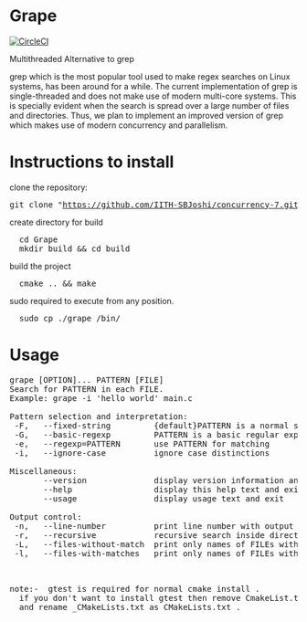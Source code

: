 #         Grape
[![CircleCI](https://circleci.com/gh/jatin-code777/concurrency-7.svg?style=svg)](https://circleci.com/gh/jatin-code777/concurrency-7)

Multithreaded Alternative to grep

grep which is the most popular tool used to make regex searches on Linux systems, has been around for a while. The current implementation of grep is single-threaded and does not make use of modern multi-core systems. This is specially evident when the search is spread over a large number of files and directories.
Thus, we plan to implement an improved version of grep which makes use of modern concurrency and parallelism.

# Instructions to install 
clone the repository:	<pre>git clone "https://github.com/IITH-SBJoshi/concurrency-7.git"
</pre>

create directory for build
<pre>
  cd Grape 
  mkdir build && cd build
</pre>

build the project
<pre>
  cmake .. && make 
</pre>
sudo required to execute from any position.
<pre>
  sudo cp ./grape /bin/
</pre>


# Usage
<pre>
grape [OPTION]... PATTERN [FILE]
Search for PATTERN in each FILE.
Example: grape -i 'hello world' main.c

Pattern selection and interpretation:
 -F,   --fixed-string         {default}PATTERN is a normal string
 -G,   --basic-regexp         PATTERN is a basic regular expression (default)
 -e,   --regexp=PATTERN       use PATTERN for matching
 -i,   --ignore-case          ignore case distinctions

Miscellaneous:
       --version              display version information and exit
       --help                 display this help text and exit
       --usage                display usage text and exit

Output control:
 -n,   --line-number          print line number with output lines
 -r,   --recursive            recursive search inside directory
 -L,   --files-without-match  print only names of FILEs with no selected lines
 -l,   --files-with-matches   print only names of FILEs with selected lines


</pre>	
<pre>
note:-  gtest is required for normal cmake install .
  if you don't want to install gtest then remove CmakeList.txt 
  and rename _CMakeLists.txt as CMakeLists.txt .
<pre>


